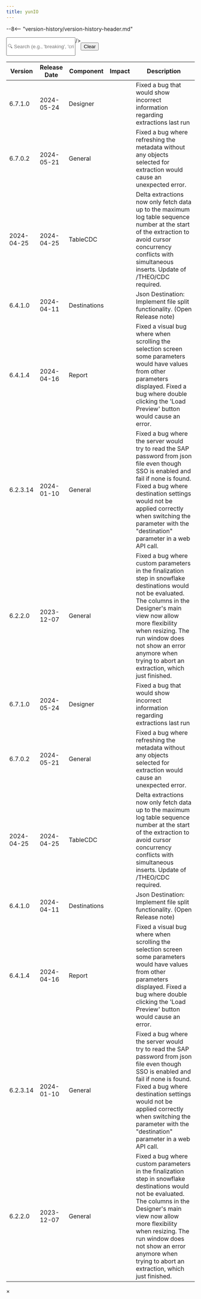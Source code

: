```yaml
---
title: yunIO
---
```


--8<-- "version-history/version-history-header.md"


<div style="display:flex">
  <input class="input-search"
    id="search"
    type="text"
    placeholder="🔍 Search (e.g., 'breaking', 'critical', '1.2.3', '>1.2.3', ...)"

  />

  <button class="btn-clear md-button md-button--primary"
    _="on click set #search.value to '' then trigger keyup on #search">Clear</button>
</div>

<table id="catalogTable" style="table-layout: auto;">
  <thead>
    <tr>
      <th>Version</th>
      <th style="width:12%;">Release Date</th>
      <th>Component</th>
	  <th style="width:5%;text-align:center;">Impact</th>
      <th>Description</th>
    </tr>
  </thead>
  <tbody id="catalogBody">
    <!-- Placeholder rows -->
      <tr class="placeholder-row">
        <td class="placeholder-cell">6.7.1.0</td>
        <td class="placeholder-cell">2024-05-24</td>
        <td class="placeholder-cell">Designer</td>
        <td class="placeholder-cell"></td>
        <td class="placeholder-cell">Fixed a bug that would show incorrect information regarding extractions last run</td>
      </tr>
      <tr class="placeholder-row">
        <td class="placeholder-cell">6.7.0.2	</td>
        <td class="placeholder-cell">2024-05-21</td>
        <td class="placeholder-cell">General</td>
        <td class="placeholder-cell"></td>
        <td class="placeholder-cell">Fixed a bug where refreshing the metadata without any objects selected for extraction would cause an unexpected error.</td>
      </tr>
      <tr class="placeholder-row">
        <td class="placeholder-cell">2024-04-25</td>
        <td class="placeholder-cell">2024-04-25</td>
        <td class="placeholder-cell">TableCDC</td>
        <td class="placeholder-cell"></td>
        <td class="placeholder-cell">Delta extractions now only fetch data up to the maximum log table sequence number at the start of the extraction to avoid cursor concurrency conflicts with simultaneous inserts. Update of /THEO/CDC required.</td>
      </tr>
      <tr class="placeholder-row">
        <td class="placeholder-cell">6.4.1.0</td>
        <td class="placeholder-cell">2024-04-11	</td>
        <td class="placeholder-cell">Destinations</td>
        <td class="placeholder-cell"></td>
        <td class="placeholder-cell">Json Destination: Implement file split functionality. (Open Release note)</td>
      </tr>
      <tr class="placeholder-row">
        <td class="placeholder-cell">6.4.1.4</td>
        <td class="placeholder-cell">2024-04-16	</td>
        <td class="placeholder-cell">	Report</td>
        <td class="placeholder-cell"></td>
        <td class="placeholder-cell">Fixed a visual bug where when scrolling the selection screen some parameters would have values from other parameters displayed. Fixed a bug where double clicking the 'Load Preview' button would cause an error.</td>
      </tr>
      <tr class="placeholder-row">
        <td class="placeholder-cell">6.2.3.14</td>
        <td class="placeholder-cell">2024-01-10</td>
        <td class="placeholder-cell">General</td>
        <td class="placeholder-cell"></td>
        <td class="placeholder-cell">Fixed a bug where the server would try to read the SAP password from json file even though SSO is enabled and fail if none is found. Fixed a bug where destination settings would not be applied correctly when switching the parameter with the "destination" parameter in a web API call.</td>
      </tr>
      <tr class="placeholder-row">
        <td class="placeholder-cell">6.2.2.0</td>
        <td class="placeholder-cell">2023-12-07</td>
        <td class="placeholder-cell">General</td>
        <td class="placeholder-cell"></td>
        <td class="placeholder-cell">Fixed a bug where custom parameters in the finalization step in snowflake destinations would not be evaluated. The columns in the Designer's main view now allow more flexibility when resizing. The run window does not show an error anymore when trying to abort an extraction, which just finished.</td>
      </tr>
      <!-- Placeholder rows -->
      <tr class="placeholder-row">
        <td class="placeholder-cell">6.7.1.0</td>
        <td class="placeholder-cell">2024-05-24</td>
        <td class="placeholder-cell">Designer</td>
        <td class="placeholder-cell"></td>
        <td class="placeholder-cell">Fixed a bug that would show incorrect information regarding extractions last run</td>
      </tr>
      <tr class="placeholder-row">
        <td class="placeholder-cell">6.7.0.2</td>
        <td class="placeholder-cell">2024-05-21</td>
        <td class="placeholder-cell">General</td>
        <td class="placeholder-cell"></td>
        <td class="placeholder-cell">Fixed a bug where refreshing the metadata without any objects selected for extraction would cause an unexpected error.</td>
      </tr>
      <tr class="placeholder-row">
        <td class="placeholder-cell">2024-04-25</td>
        <td class="placeholder-cell">2024-04-25</td>
        <td class="placeholder-cell">TableCDC</td>
        <td class="placeholder-cell"></td>
        <td class="placeholder-cell">Delta extractions now only fetch data up to the maximum log table sequence number at the start of the extraction to avoid cursor concurrency conflicts with simultaneous inserts. Update of /THEO/CDC required.</td>
      </tr>
      <tr class="placeholder-row">
        <td class="placeholder-cell">6.4.1.0</td>
        <td class="placeholder-cell">2024-04-11	</td>
        <td class="placeholder-cell">Destinations</td>
        <td class="placeholder-cell"></td>
        <td class="placeholder-cell">Json Destination: Implement file split functionality. (Open Release note)</td>
      </tr>
      <tr class="placeholder-row">
        <td class="placeholder-cell">6.4.1.4</td>
        <td class="placeholder-cell">2024-04-16	</td>
        <td class="placeholder-cell">Report</td>
        <td class="placeholder-cell"></td>
        <td class="placeholder-cell">Fixed a visual bug where when scrolling the selection screen some parameters would have values from other parameters displayed. Fixed a bug where double clicking the 'Load Preview' button would cause an error.</td>
      </tr>
      <tr class="placeholder-row">
        <td class="placeholder-cell">6.2.3.14</td>
        <td class="placeholder-cell">2024-01-10</td>
        <td class="placeholder-cell">General</td>
        <td class="placeholder-cell"></td>
        <td class="placeholder-cell">Fixed a bug where the server would try to read the SAP password from json file even though SSO is enabled and fail if none is found. Fixed a bug where destination settings would not be applied correctly when switching the parameter with the "destination" parameter in a web API call.</td>
      </tr>
      <tr class="placeholder-row">
        <td class="placeholder-cell">6.2.2.0</td>
        <td class="placeholder-cell">2023-12-07</td>
        <td class="placeholder-cell">General</td>
        <td class="placeholder-cell"></td>
        <td class="placeholder-cell">Fixed a bug where custom parameters in the finalization step in snowflake destinations would not be evaluated. The columns in the Designer's main view now allow more flexibility when resizing. The run window does not show an error anymore when trying to abort an extraction, which just finished.</td>
      </tr>
  </tbody>
</table>

<!-- Modal HTML -->
<div id="modal" class="modal">
  <div class="modal-content">
    <span class="close">&times;</span>
    <div id="modalBody"></div>
  </div>
</div>


